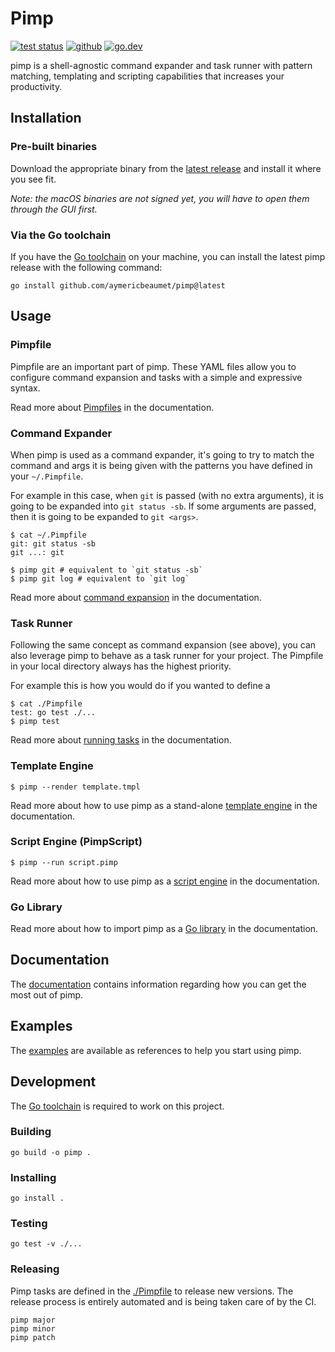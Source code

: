 # Pimp

[![test status](https://img.shields.io/github/workflow/status/aymericbeaumet/pimp/Continuous%20Integration?style=flat-square&logo=github)](https://github.com/aymericbeaumet/pimp/actions) [![github](https://img.shields.io/github/issues/aymericbeaumet/pimp?style=flat-square&logo=github)](https://github.com/aymericbeaumet/pimp/issues) [![go.dev](https://img.shields.io/github/v/release/aymericbeaumet/pimp?style=flat-square&logo=go&label=go.dev&logoColor=white)](https://pkg.go.dev/github.com/aymericbeaumet/pimp)

pimp is a shell-agnostic command expander and task runner with pattern matching, templating and scripting capabilities that increases your productivity.

## Installation

### Pre-built binaries

Download the appropriate binary from the [latest release](https://github.com/aymericbeaumet/pimp/releases/latest) and install it where you see fit.

_Note: the macOS binaries are not signed yet, you will have to open them through the GUI first._

### Via the Go toolchain

If you have the [Go toolchain](https://golang.org/doc/install) on your machine, you can install the latest pimp release with the following command:

```text
go install github.com/aymericbeaumet/pimp@latest
```

## Usage

### Pimpfile

Pimpfile are an important part of pimp. These YAML files allow you to configure command expansion and tasks with a simple and expressive syntax.

Read more about [Pimpfiles](docs/pimpfile.md) in the documentation.

### Command Expander

When pimp is used as a command expander, it's going to try to match the command and args it is being given with the patterns you have defined in your `~/.Pimpfile`.

For example in this case, when `git` is passed \(with no extra arguments\), it is going to be expanded into `git status -sb`. If some arguments are passed, then it is going to be expanded to `git <args>`.

```text
$ cat ~/.Pimpfile
git: git status -sb
git ...: git
```

```text
$ pimp git # equivalent to `git status -sb`
$ pimp git log # equivalent to `git log`
```

Read more about [command expansion](docs/command-expander.md) in the documentation.

### Task Runner

Following the same concept as command expansion \(see above\), you can also leverage pimp to behave as a task runner for your project. The Pimpfile in your local directory always has the highest priority.

For example this is how you would do if you wanted to define a

```text
$ cat ./Pimpfile
test: go test ./...
$ pimp test
```

Read more about [running tasks](docs/task-runner.md) in the documentation.

### Template Engine

```text
$ pimp --render template.tmpl
```

Read more about how to use pimp as a stand-alone [template engine](docs/template-engine.md) in the documentation.

### Script Engine \(PimpScript\)

```text
$ pimp --run script.pimp
```

Read more about how to use pimp as a [script engine](docs/script-engine.md) in the documentation.

### Go Library

Read more about how to import pimp as a [Go library](docs/go-library.md) in the documentation.

## Documentation

The [documentation](docs/) contains information regarding how you can get the most out of pimp.

## Examples

The [examples](https://github.com/aymericbeaumet/pimp/tree/89f6c6236b5942f787c9035ec6b814c3c2a14c28/examples/README.md) are available as references to help you start using pimp.

## Development

The [Go toolchain](https://golang.org/doc/install) is required to work on this project.

### Building

```text
go build -o pimp .
```

### Installing

```text
go install .
```

### Testing

```text
go test -v ./...
```

### Releasing

Pimp tasks are defined in the [./Pimpfile](https://github.com/aymericbeaumet/pimp/tree/89f6c6236b5942f787c9035ec6b814c3c2a14c28/Pimpfile/README.md) to release new versions. The release process is entirely automated and is being taken care of by the CI.

```text
pimp major
pimp minor
pimp patch
```

